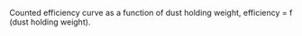 Counted efficiency curve as a function of dust holding weight, efficiency = f (dust holding weight).